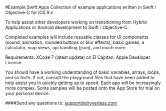 #Example Swift Apps
Collection of example applications written in Swift / Objective-C for iOS 9.x

To help assist other developers working on transitioning from Hybrid Applications or Android development to Swift / Objective-C.

Completed examples will include resuable classes for UI components (sound, animation, rounded buttons or blur effects), basic games, a calculator, map views, api handling (json), and much more.

Requirements: XCode 7 (latest update) on El Capitan. Apple Developer License.

You should have a working understanding of basic variables, arrays, loops, and so forth. If not, consult the playground files that have been added to help assist you in quickly getting up to speed. Each app will be increasingly more complex. Some samples will be posted onto the App Store for trial on your personal device.

####Send any questions to: support@dryverless.com
